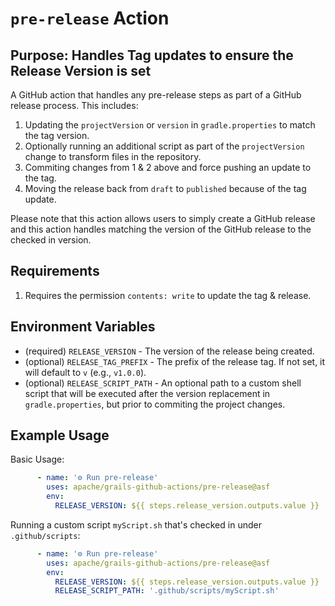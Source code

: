 <!--
SPDX-License-Identifier: Apache-2.0

Licensed under the Apache License, Version 2.0 (the "License");
you may not use this file except in compliance with the License.
You may obtain a copy of the License at

    https://www.apache.org/licenses/LICENSE-2.0

Unless required by applicable law or agreed to in writing, software
distributed under the License is distributed on an "AS IS" BASIS,
WITHOUT WARRANTIES OR CONDITIONS OF ANY KIND, either express or implied.
See the License for the specific language governing permissions and
limitations under the License.
-->
# `pre-release` Action

## Purpose: Handles Tag updates to ensure the Release Version is set

A GitHub action that handles any pre-release steps as part of a GitHub release process.  This includes: 

1. Updating the `projectVersion` or `version` in `gradle.properties` to match the tag version.
2. Optionally running an additional script as part of the `projectVersion` change to transform files in the repository.
3. Commiting changes from 1 & 2 above and force pushing an update to the tag.
4. Moving the release back from `draft` to `published` because of the tag update.

Please note that this action allows users to simply create a GitHub release and this action handles matching the version of the GitHub release to the checked in version.

## Requirements

1. Requires the permission `contents: write` to update the tag & release.

## Environment Variables
* (required) `RELEASE_VERSION` - The version of the release being created.
* (optional) `RELEASE_TAG_PREFIX` - The prefix of the release tag. If not set, it will default to `v` (e.g., `v1.0.0`).
* (optional) `RELEASE_SCRIPT_PATH` - An optional path to a custom shell script that will be executed after the version replacement in `gradle.properties`, but prior to commiting the project changes.

## Example Usage

Basic Usage:
```yaml
      - name: '⚙️ Run pre-release'
        uses: apache/grails-github-actions/pre-release@asf
        env:
          RELEASE_VERSION: ${{ steps.release_version.outputs.value }}
```

Running a custom script `myScript.sh` that's checked in under `.github/scripts`:
```yaml
      - name: '⚙️ Run pre-release'
        uses: apache/grails-github-actions/pre-release@asf
        env:
          RELEASE_VERSION: ${{ steps.release_version.outputs.value }}
          RELEASE_SCRIPT_PATH: '.github/scripts/myScript.sh'
```